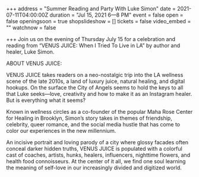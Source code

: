 +++
address = "Summer Reading and Party With Luke Simon"
date = 2021-07-11T04:00:00Z
duration = "Jul 15, 2021 6—8 PM"
event = false
open = false
openingsoon = true
shopslideshow = []
tickets = false
video_embed = ""
watchnow = false

+++
Join us on the evening of Thursday July 15 for a celebration and reading from “VENUS JUICE: When I Tried To Live in LA” by author and healer, Luke Simon.

ABOUT VENUS JUICE:

VENUS JUICE takes readers on a neo-nostalgic trip into the LA wellness scene of the late 2010s, a land of luxury juice, natural healing, and digital hookups. On the surface the City of Angels seems to hold the keys to all that Luke seeks—love, creativity and how to make it as an Instagram healer. But is everything what it seems?

Known in wellness circles as a co-founder of the popular Maha Rose Center for Healing in Brooklyn, Simon’s story takes in themes of friendship, celebrity, queer romance, and the social media hustle that has come to color our experiences in the new millennium.

An incisive portrait and loving parody of a city where glossy facades often conceal darker hidden truths, VENUS JUICE is populated with a colorful cast of coaches, artists, hunks, healers, influencers, nighttime flowers, and health food connoisseurs. At the center of it all, we find one soul learning the meaning of self-love in our increasingly divided and digitized world.
